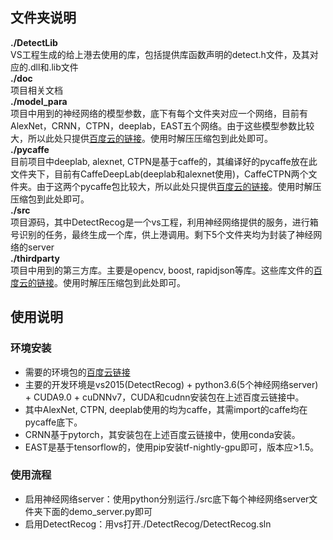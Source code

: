 ## 文件夹说明
**./DetectLib**  
VS工程生成的给上港去使用的库，包括提供库函数声明的detect.h文件，及其对应的.dll和.lib文件  
**./doc**  
项目相关文档  
**./model_para**  
项目中用到的神经网络的模型参数，底下有每个文件夹对应一个网络，目前有AlexNet，CRNN，CTPN，deeplab，EAST五个网络。由于这些模型参数比较大，所以此处只提供[百度云的链接](https://pan.baidu.com/s/1BGXgUZXmQ7MxESlyr4I2Dg)。使用时解压压缩包到此处即可。  
**./pycaffe**  
目前项目中deeplab, alexnet, CTPN是基于caffe的，其编译好的pycaffe放在此文件夹下，目前有CaffeDeepLab(deeplab和alexnet使用)，CaffeCTPN两个文件夹。由于这两个pycaffe包比较大，所以此处只提供[百度云的链接](https://pan.baidu.com/s/1a6KW0XBa8TXdD-BfqLpPkw)。使用时解压压缩包到此处即可。  
**./src**  
项目源码，其中DetectRecog是一个vs工程，利用神经网络提供的服务，进行箱号识别的任务，最终生成一个库，供上港调用。剩下5个文件夹均为封装了神经网络的server  
**./thirdparty**  
项目中用到的第三方库。主要是opencv, boost, rapidjson等库。这些库文件的[百度云的链接](https://pan.baidu.com/s/1_pg2-mjBb0L0TVjyXmOh-w)。使用时解压压缩包到此处即可。   
  
## 使用说明
### 环境安装
* 需要的环境包的[百度云链接](https://pan.baidu.com/s/1Rs6gaKwhYIDHZ_LNf2dadw)  
* 主要的开发环境是vs2015(DetectRecog) + python3.6(5个神经网络server) + CUDA9.0 + cuDNNv7，CUDA和cudnn安装包在上述百度云链接中。  
* 其中AlexNet, CTPN, deeplab使用的均为caffe，其需import的caffe均在pycaffe底下。  
* CRNN基于pytorch，其安装包在上述百度云链接中，使用conda安装。  
* EAST是基于tensorflow的，使用pip安装tf-nightly-gpu即可，版本应>1.5。  
  
  
### 使用流程
* 启用神经网络server：使用python分别运行./src底下每个神经网络server文件夹下面的demo_server.py即可
* 启用DetectRecog：用vs打开./DetectRecog/DetectRecog.sln
